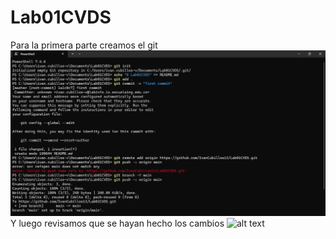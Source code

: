 # Lab01CVDS
Para la primera parte creamos el git
![alt text](images\Creacion.png)
Y luego revisamos que se hayan hecho los cambios
![alt text](mages\Final.png)
